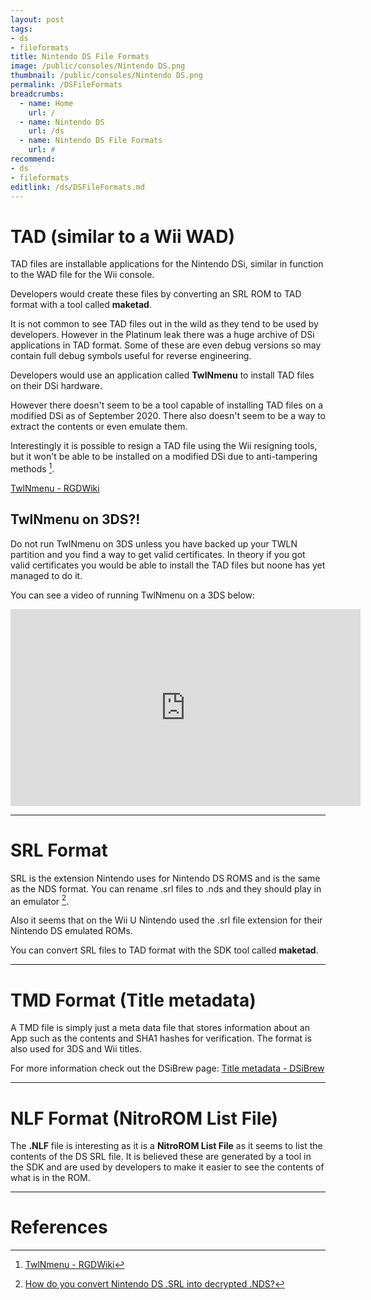 ```yaml
---
layout: post
tags: 
- ds
- fileformats
title: Nintendo DS File Formats
image: /public/consoles/Nintendo DS.png
thumbnail: /public/consoles/Nintendo DS.png
permalink: /DSFileFormats
breadcrumbs:
  - name: Home
    url: /
  - name: Nintendo DS
    url: /ds
  - name: Nintendo DS File Formats
    url: #
recommend: 
- ds
- fileformats
editlink: /ds/DSFileFormats.md
---
```


# TAD (similar to a Wii WAD)
TAD files are installable applications for the Nintendo DSi, similar in function to the WAD file for the Wii console.

Developers would create these files by converting an SRL ROM to TAD format with a tool called **maketad**.

It is not common to see TAD files out in the wild as they tend to be used by developers. However in the Platinum leak there was a huge archive of DSi applications in TAD format. Some of these are even debug versions so may contain full debug symbols useful for reverse engineering.

Developers would use an application called **TwlNmenu** to install TAD files on their DSi hardware.

However there doesn't seem to be a tool capable of installing TAD files on a modified DSi as of September 2020. There also doesn't seem to be a way to extract the contents or even emulate them.

Interestingly it is possible to resign a TAD file using the Wii resigning tools, but it won't be able to be installed on a modified DSi due to anti-tampering methods [^1].

[TwlNmenu - RGDWiki](https://wiki.mariocube.com/index.php?title=TwlNmenu&mobileaction=toggle_view_desktop)

## TwlNmenu on 3DS?!
Do not run TwlNmenu on 3DS unless you have backed up your TWLN partition and you find a way to get valid certificates. In theory if you got valid certificates you would be able to install the TAD files but noone has yet managed to do it.

You can see a video of running TwlNmenu on a 3DS below:
<iframe width="560" height="315" src="https://www.youtube.com/embed/gm5_nZOm_kM" frameborder="0" allow="accelerometer; autoplay; clipboard-write; encrypted-media; gyroscope; picture-in-picture" allowfullscreen></iframe>

---
# SRL Format
SRL is the extension Nintendo uses for Nintendo DS ROMS and is the same as the NDS format. You can rename .srl files to .nds and they should play in an emulator [^3].

Also it seems that on the Wii U Nintendo used the .srl file extension for their Nintendo DS emulated ROMs.

You can convert SRL files to TAD format with the SDK tool called **maketad**.

---
# TMD Format (Title metadata)
A TMD file is simply just a meta data file that stores information about an App such as the contents and SHA1 hashes for verification. The format is also used for 3DS and Wii titles.

For more information check out the DSiBrew page:
[Title metadata - DSiBrew](https://dsibrew.org/wiki/Title_metadata)

---
# NLF Format (NitroROM List File)
The **.NLF** file is interesting as it is a **NitroROM List File** as it seems to list the contents of the DS SRL file. It is believed these are generated by a tool in the SDK and are used by developers to make it easier to see the contents of what is in the ROM.

---
# References
[^1]: [TwlNmenu - RGDWiki](https://wiki.mariocube.com/index.php?title=TwlNmenu&mobileaction=toggle_view_desktop)
[^2]: [TWL Dev Apps working on retail 3DS! - YouTube](https://www.youtube.com/watch?v=gm5_nZOm_kM)
[^3]: [How do you convert Nintendo DS .SRL into decrypted .NDS?](https://gbatemp.net/threads/how-do-you-convert-nintendo-ds-srl-into-decrypted-nds.400279/)
